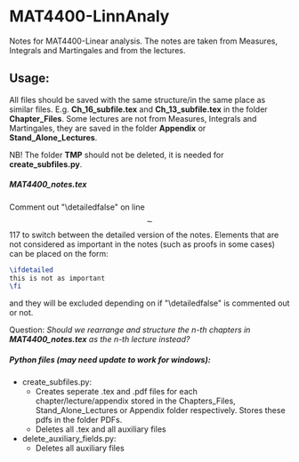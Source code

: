# MAT4400-LinnAnaly
Notes for MAT4400-Linear analysis. The notes are taken from Measures, Integrals and Martingales and from the lectures. 
## Usage:
All files should be saved with the same structure/in the same place as similar files. E.g. **Ch_16_subfile.tex** and **Ch_13_subfile.tex** in the folder **Chapter_Files**. Some lectures are not from Measures, Integrals and Martingales, they are saved in the folder **Appendix** or **Stand_Alone_Lectures**. 

NB! The folder **TMP** should not be deleted, it is needed for **create_subfiles.py**.

##### MAT4400_notes.tex
Comment out "\detailedfalse" on line $$\sim$$117 to switch between the detailed version of the notes. Elements that are not considered as important in the notes (such as proofs in some cases) can be placed on the form:
```latex
\ifdetailed
this is not as important
\fi
```
and they will be excluded depending on if "\detailedfalse" is commented out or not.

Question: *Should we rearrange and structure the n-th chapters in **MAT4400_notes.tex** as the n-th lecture instead?*

##### Python files (may need update to work for windows):
* create_subfiles.py: 
    - Creates seperate .tex and .pdf files for each chapter/lecture/appendix stored in the Chapters_Files, Stand_Alone_Lectures or Appendix folder respectively. Stores these pdfs in the folder PDFs.
    - Deletes all .tex and all auxiliary files
* delete_auxiliary_fields.py:
    - Deletes all auxiliary files